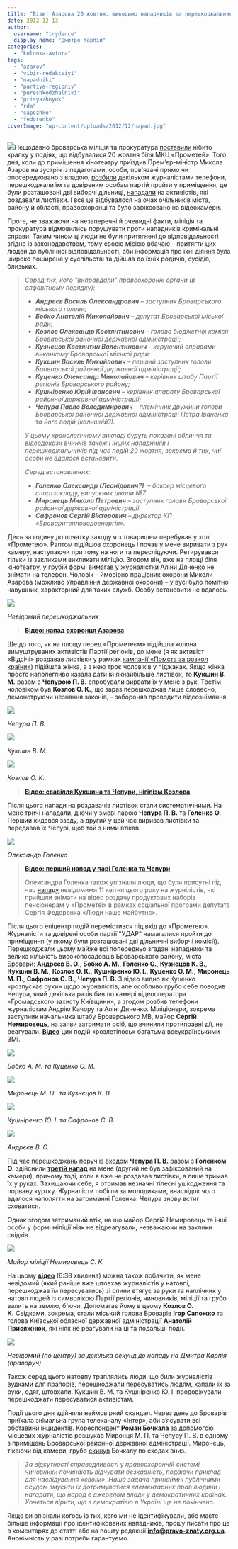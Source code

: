 ```yaml
---
title: "Візит Азарова 20 жовтня: виводимо нападників та перешкоджальників «на чисту воду». ФОТО. ВІДЕО"
date: 2012-12-13
author: 
  username: "trydence"
  display_name: "Дмитро Карпій"
categories: 
  - "kolonka-avtora"
tags: 
  - "azarov"
  - "vibir-redaktsiyi"
  - "napadniki"
  - "partiya-regioniv"
  - "pereshkodzhalniki"
  - "prisyazhnyuk"
  - "rda"
  - "sapozhko"
  - "fedorenko"
coverImage: "wp-content/uploads/2012/12/napad.jpg"
---
```


[![](https://mpz.brovary.org/wp-content/uploads/2012/12/11.jpg)](https://mpz.brovary.org/wp-content/uploads/2012/12/11.jpg)Нещодавно броварська міліція та прокуратура [поставили](https://mpz.brovary.org/u-brovarah-ne-diye-st-171-kriminalnogo-kodeksu-prokuratura/) нібито крапку у подіях, що відбувалися 20 жовтня біля МКЦ «Прометей». Того дня, коли до приміщення кінотеатру приїздив Прем’єр-міністр Микола Азаров на зустріч із педагогами, особи, пов'язані прямо чи опосередковано з владою, [розбили](http://www.vstavay.info/news.php/news/862/group/13) декільком журналістами телефони, перешкоджали їм та довіреним особам партій пройти у приміщення, де були розташовані дві виборчі дільниці, [нападали](https://mpz.brovary.org/yak-prisluzhniki-azarova-zabezpechuvali-yomu-spokiy-u-brovarah/) на активістів, які роздавали листівки. І все це відбувалося на очах очільників міста, району й області, правоохоронці та було зафіксовано на відеокамери.

Проте, не зважаючи на незаперечні й очевидні факти, міліція та прокуратура відмовились порушувати проти нападників кримінальні справи. Таким чином ці люди не були притягнені до відповідальності згідно із законодавством, тому своєю місією вбачаю – притягти цих людей до публічної відповідальності, аби інформація про їхні діяння була широко поширена у суспільстві та дійшла до їхніх родичів, сусідів, близьких.

> _Серед тих, кого "виправдали" правоохоронні органи (в алфавітному порядку):_
> 
> - **_Андрєєв Василь Олександрович_** _– заступник Броварського міського голови;_
> - **_Бобко Анатолій Миколайович_** _– депутат Броварської міської ради;_
> - **_Козлов Олександр Костянтинович_** _– голова бюджетної комісії Броварської районної державної адміністрації;_
> - **_Кузнєцов Костянтин Валентинович_** _– керуючий справами виконкому Броварської міської ради;_
> - **_Кукшин Василь Михайлович_** _– перший заступник голови Броварської районної державної адміністрації;_
> - **_Куценко_ _Олександр Миколайович_** _– керівник штабу Партії регіонів Броварського району;_
> - **_Кушніренко Юрій Іванович_** _– керівник апарату Броварської районної державної адміністрації;_
> - **_Чепура Павло В_**_**олодимирович** – племінник дружини голови Броварської районної державної адміністрації Петра Іваненка та його водій (колишній?)._
> 
> _У цьому хронологічному викладі будуть показані обличчя та відеодокази вчинків також і інших нападників і перешкоджальників під час подій 20 жовтня, зокрема й тих, чиї особи не вдалося встановити._
> 
> _Серед встановлених:_
> 
> - **_Голенко_** _**Олександр (Леонідович?)**  – боксер місцевого спортзакладу, випускник школи №7._
> - **_Миронець Микола Петрович_** _– заступник голови Броварської районної державної адміністрації._
> - **_Сафронов Сергій Вікторович_** _– директор КП «Броваритепловодоенергія»._

Десь за годину до початку заходу я з товаришем перебував у холі «Прометею». Раптом підійшов охоронець і почав у мене виривати з рук камеру, наступаючи при тому на ноги та переслідуючи. Ретирувався тільки із закликами викликати міліцію. Згодом він, вже на площі біля кінотеатру, у грубій формі вимагав у журналістки Аліни Дяченко не знімати на телефон. Чоловік – ймовірно працівник охорони Миколи Азарова (можливо Управління державної охорони) – у вусі було помітно навушник, характерний для таких служб. Особу встановити не вдалось.

[![](https://mpz.brovary.org/wp-content/uploads/2012/12/771-005_0001.jpg)](https://mpz.brovary.org/wp-content/uploads/2012/12/771-005_0001.jpg)

_Невідомий перешкоджальник_

> [**Відео: напад охоронця Азарова**](https://www.youtube.com/watch?v=2VrLqQoA9Eg&feature=youtu.be)

Ще до того, як на площу перед «Прометеєм» підійшла колона вимуштруваних активістів Партії регіонів, до мене (я як активіст «Відсічі» роздавав листівки у рамках [кампанії «Помста за розкол країни»](https://mpz.brovary.org/pomsta-za-rozkol-krayini-trivaye-u-brovarah/)) підійшла жінка, а з нею троє чоловіків у піджаках. Якщо жінка просто наполегливо казала дати їй якнайбільше листівок, то **Кукшин В. М.** разом з **Чепурою П. В.** спробували вирвати їх у мене з рук. Третім чоловіком був **Козлов О. К.**, що зараз перешкоджав лише словесно, демонструючи незнання законів, - забороняв проводити відеознімання.

[![](https://mpz.brovary.org/wp-content/uploads/2012/12/CHepuraP.V..jpg)](https://mpz.brovary.org/wp-content/uploads/2012/12/CHepuraP.V..jpg)

_Чепура П. В._

[![](https://mpz.brovary.org/wp-content/uploads/2012/12/KukshinV.M..jpg)](https://mpz.brovary.org/wp-content/uploads/2012/12/KukshinV.M..jpg)

_Кукшин В. М._

[![](https://mpz.brovary.org/wp-content/uploads/2012/12/Kozlov.jpg)](https://mpz.brovary.org/wp-content/uploads/2012/12/Kozlov.jpg)

_Козлов О. К._

> [**Відео: свавілля Кукшина та Чепури, нігілізм Козлова**](https://www.youtube.com/watch?v=9BkiKORvdKo&feature=youtu.be)

Після цього напади на роздавачів листівок стали систематичними. На мене тричі нападали, діючи у змові парою **Чепура П. В.** та **Голенко О.** Перший кидався ззаду, а другий у цей час виривав листівки та передавав їх Чепурі, щоб той з ними втікав.

[![](https://mpz.brovary.org/wp-content/uploads/2012/12/napadnik1.jpg)](https://mpz.brovary.org/wp-content/uploads/2012/12/napadnik1.jpg)

_Олександр Голенко_

> [**Відео: перший напад у парі Голенка та Чепури**](https://www.youtube.com/watch?v=BKtuDHCzKCU&feature=youtu.be)
> 
> Олександра Голенка також упізнали люди, що були присутні під час [нападу](https://mpz.brovary.org/terminovo-na-znimalnu-grupu-mayesh-pravo-znati-zdiysneno-napad/) невідомими 11 квітня цього року на журнілістів, які прийшли знімати на відео роздачу продуктових наборів пенсіонерам у «Прометеї» в рамках соціальної програми депутата Сергія Федоренка «Люди наше майбутнє».

Після цього епіцентр подій перемістився під вхід до «Прометею». Журналісти та довірені особи партії "УДАР" намагалися пройти до приміщення (у якому були розташовані дві дільничні виборчі комісії). Перешкоджали цьому майже всі попередньо згадані нападники та велика кількість високопосадовців Броварського району, міста Бровари: **Андрєєв В. О.**, **Бобко А. М.**, **Голенко О.**, **Кузнєцов К. В.**, **Кукшин В. М.**, **Козлов О. К.**, **Кушніренко Ю. І.**, **Куценко О. М.**, **Миронець М. П.**, **Сафронов С. В.**, **Чепура П. В.** З відео видно як Куценко «розпускає руки» щодо журналістів, але особливо грубо себе поводив Чепура, який декілька разів бив по камері відеооператора «Громадського захисту Київщини», а згодом розбив телефони журналістам Андрію Качору та Аліні Дяченко. Міліціонери, зокрема заступник начальника штабу Броварського МВ, майор **Сергій Немировець**, на заяви затримати осіб, що вчинили протиправні дії, не реагували. [**Відео**](https://www.youtube.com/watch?v=-9qmLAiHtV0&feature=player_embedded) цих подій «розлетілось» багатьма всеукраїнськими ЗМІ.

[![](https://mpz.brovary.org/wp-content/uploads/2012/12/Bobko-Kushnirenko.jpg)](https://mpz.brovary.org/wp-content/uploads/2012/12/Bobko-Kushnirenko.jpg)

_Бобко А. М. та Куценко О. М._

[![](https://mpz.brovary.org/wp-content/uploads/2012/12/Mironets-Kuznyetsov.jpg)](https://mpz.brovary.org/wp-content/uploads/2012/12/Mironets-Kuznyetsov.jpg)

_Миронець М. П.  та Кузнєцов К. В._

[![](https://mpz.brovary.org/wp-content/uploads/2012/12/Kushnirenko-Safonov.jpg)](https://mpz.brovary.org/wp-content/uploads/2012/12/Kushnirenko-Safonov.jpg)

_Кушніренко Ю. І. та Сафронов С. В._

_[![](https://mpz.brovary.org/wp-content/uploads/2012/12/Andreyev1.jpg)](https://mpz.brovary.org/wp-content/uploads/2012/12/Andreyev1.jpg)_

_Андрєєв В. О._

Під час перешкоджань поруч із входом **Чепура П. В.** разом з **Голенком О.** здійснили [**третій напад**](https://www.youtube.com/watch?v=psuiAJG76gc&feature=player_embedded) на мене (другий не був зафіксований на камери), причому тоді, коли я вже не роздавав листівки, а лише тримав їх у руках. Захищаючи себе, я отримав незначні тілесні ушкодження та порвану куртку. Журналісти побігли за молодиками, внаслідок чого вдалося наполягти на затриманні Голенка. Чепура знову встиг сховатися.

Однак згодом затриманий втік, на що майор Сергій Немировець та інші особи у формі міліції ніяк не відреагували, незважаючи на заклики свідків.

[![](https://mpz.brovary.org/wp-content/uploads/2012/12/nemir1.jpg)](https://mpz.brovary.org/wp-content/uploads/2012/12/nemir1.jpg)

_Майор міліції Немировець С. К._

На цьому [**відео**](https://www.youtube.com/watch?v=wT7SeNc1I4k&feature=plcp) (6:38 хвилина) можна також побачити, як мене невідомий (який раніше вже штовхав журналістів у натовпі, перешкоджав їм пересуватись) зі спини втягує за руки та наплічник у натовп людей із символікою Партії регіонів, чиновників, міліції та грубо валить на землю, б'ючи. Допомагає йому в цьому **Козлов О. К.** Свідками, зокрема, стали міський голова Броварів **Ігор Сапожко** та голова Київської обласної державної адміністрації **Анатолій Присяжнюк**, які ніяк не реагували на ці та подальші події.

[![](https://mpz.brovary.org/wp-content/uploads/2012/12/Nevidomiy-Kozlov-Karpiy.jpg)](https://mpz.brovary.org/wp-content/uploads/2012/12/Nevidomiy-Kozlov-Karpiy.jpg)

_Невідомий (по центру) за декілька секунд до нападу на Дмитра Карпія (праворуч)_

Також серед цього натовпу траплялись люди, що били журналістів вудками для прапорів, перешкоджали пересуватись людям, хапали їх за руки, одяг, штовхали. Кукшин В. М. та Кушніренко Ю. І. продовжували перешкоджати пересуватися активістам.

Події цього дня здійняли неймовірний скандал. Через день до Броварів приїхала знімальна група телеканалу «Інтер», аби з’ясувати всі обставини інцидентів. Кореспондент **Роман Бочкала** за допомогою місцевих журналістів розшукав Миронця М. П. та Чепуру П. В. в одному з приміщень Броварської районної державної адміністрації. Миронець, тікаючи від камери, грубо [скинув](https://mpz.brovary.org/ukrayinskiy-ombudsmen-vidkrila-provadzhennya-za-skargami-brovarskih-zhurnalistiv-ta-oglyadacha-intera/) Бочкалу по сходах вниз.

> _За відсутності справедливості у правоохоронній системі чиновники починають відчувати безкарність, подаючи приклад для наслідування «своїм». Наша задача принаймні публічними осудом змусити їх дотримуватися елементарних прав людини і нагадати, що народ є джерелом влади у демократичних країнах. Хочеться вірити, що з демократією в Україні ще не покінчено._

Якщо ви впізнали когось із тих, кого ми не ідентифікували, або маєте більше інформації про ідентифікованих нападників, прошу писати про це в коментарях до статті або на пошту редакції **[info@pravo-znaty.org.ua](info@pravo-znaty.org.ua)**. Анонімність у разі потреби гарантуємо.
